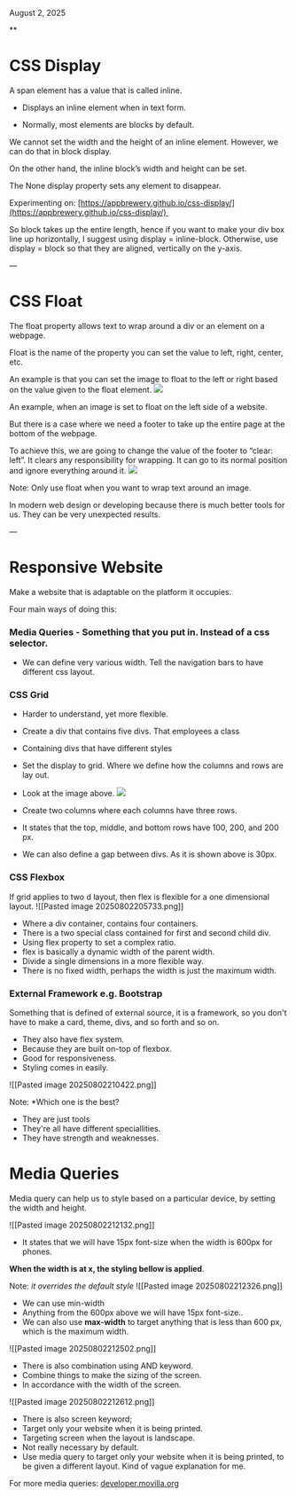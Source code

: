 August 2, 2025

**

# CSS Display 

  

A span element has a value that is called inline. 

- Displays an inline element when in text form. 
    
- Normally, most elements are blocks by default. 
    

  
  

We cannot set the width and the height of an inline element. However, we can do that in block display.

  

On the other hand, the inline block’s width and height can be set. 

  

The None display property sets any element to disappear. 

  

Experimenting on: [https://appbrewery.github.io/css-display/](https://appbrewery.github.io/css-display/) 

  

So block takes up the entire length, hence if you want to make your div box line up horizontally, I suggest using display = inline-block. Otherwise, use display = block so that they are aligned, vertically on the y-axis.

  

—

  

# CSS Float 

  

The float property allows text to wrap around a div or an element on a webpage. 

  
  

Float is the name of the property you can set the value to left, right, center, etc.

An example is that you can set the image to float to the left or right based on the value given to the float element. ![](https://lh7-rt.googleusercontent.com/docsz/AD_4nXe8zhqluFxmqqSA3CwgLyhK1McIt42soQJYBY18qi7xtbA-DRYh9teWVL9HQUZiRB0XExAzRCc9zCGSRFhjP8XB3Ihx8l8qQRjLG0v-9SVV-1f30IiXuOb6MctwuvE74TqEQtmJZw?key=NUwC39JZhGkpBZduK8y5VQ)

  

An example, when an image is set to float on the left side of a website. 

  

But there is a case where we need a footer to take up the entire page at the bottom of the webpage. 

  

To achieve this, we are going to change the value of the footer to “clear: left”. It clears any responsibility for wrapping. It can go to its normal position and ignore everything around it. ![](https://lh7-rt.googleusercontent.com/docsz/AD_4nXdKUR_c1boCP5Z_xomPKxvHYRB-NZGYzDCgru0K9Cit7Fb3ySHk1FZ7x3ie-AZ0Uy84yOIcCFVwRMKoYYeXLEzBJe51tJBqo1MWPKOgfLIslbYCoPzUHJ_NdAvDpvaXn_ke_0eHEQ?key=NUwC39JZhGkpBZduK8y5VQ)

Note: Only use float when you want to wrap text around an image. 

  
  

In modern web design or developing because there is much better tools for us. They can be very unexpected results. 

  

—

  

# Responsive Website

  

Make a website that is adaptable on the platform it occupies. 

  

Four main ways of doing this: 

### Media Queries - Something that you put in. Instead of a css selector. 
    

- We can define very various width. Tell the navigation bars to have different css layout. 
    

### CSS Grid 
    

- Harder to understand, yet more flexible.
    
- Create a div that contains five divs. That employees a class
    
- Containing divs that have different styles
    
- Set the display to grid. Where we define how the columns and rows are lay out. 
    
- Look at the image above. ![](https://lh7-rt.googleusercontent.com/docsz/AD_4nXcK0cL0PkJj6eBhi2r8fSeW-z5ajQOlN3-L3l_vIEl8uCWRZvf2j4xVpuDlQ5z-H1hULYLPx_gCjwOGdqVJxKW-bLMlbRwatmAEcGzZIX_eRf1Al5k_O4OUBevfmm1Yf47OlcpXsg?key=NUwC39JZhGkpBZduK8y5VQ)
    
- Create two columns where each columns have three rows. 
    
- It states that the top, middle, and bottom rows have 100, 200, and 200 px. 
    
- We can also define a gap between divs. As it is shown above is 30px. 
    

  
  
### CSS Flexbox

If grid applies to two d layout, then flex is flexible for a one dimensional layout. 
![[Pasted image 20250802205733.png]]

- Where a div container, contains four containers. 
- There is a two special class contained for first and second child div. 
- Using flex property to set a complex ratio.
- flex is basically a dynamic width of the parent width. 
- Divide a single dimensions in a more flexible way.
- There is no fixed width, perhaps the width is just the maximum width. 


### External Framework e.g. Bootstrap

Something that is defined of external source, it is a framework, so you don't have to make a card, theme, divs, and so forth and so on. 

- They also have flex system. 
- Because they are built on-top of flexbox. 
- Good for responsiveness.
- Styling comes in easily. 

![[Pasted image 20250802210422.png]]


Note: *Which one is the best?
- They are just tools
- They're all have different speciallities. 
- They have strength and weaknesses. 



# Media Queries 

Media query can help us to style based on a particular device, by setting the width and height. 

![[Pasted image 20250802212132.png]]

- It states that we will have 15px font-size when the width is 600px for phones. 

**When the width is at x, the styling bellow is applied**.

Note: *it overrides the default style*
![[Pasted image 20250802212326.png]]
- We can use min-width
- Anything from the 600px above we will have 15px font-size.. 
- We can also use **max-width** to target anything that is less than 600 px, which is the maximum width. 

![[Pasted image 20250802212502.png]]
- There is also combination using AND keyword. 
- Combine things to make the sizing of the screen. 
- In accordance with the width of the screen. 

![[Pasted image 20250802212612.png]]
- There is also screen keyword; 
- Target only your website when it is being printed. 
- Targeting screen when the layout is landscape.
- Not really necessary by default. 
- Use media query to target only your website when it is being printed, to be given a different layout. Kind of vague explanation for me. 

For more media queries: [developer.movilla.org](https://developer.mozilla.org/en-US/docs/Web/CSS/CSS_media_queries/Using_media_queries)  